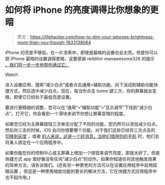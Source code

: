 # 如何将 iPhone 的亮度调得比你想象的更暗

> 原文：<https://lifehacker.com/how-to-dim-your-iphones-brightness-more-than-you-though-1833138064>

iPhone 的亮度不够低。在一片漆黑中，即使是最暗的设置也会太亮。但是你可以把 iPhone 最暗的设置调得更暗，这要感谢 redditor manawesome326 的提示 [。我们将一步一步地带你通过它。](https://www.reddit.com/r/NoStupidQuestions/comments/ayaqnc/anyone_else_wish_their_phones_can_go_darker_than/ehzg5gn/) 

Watch

进入设置应用，搜索“减少白点”或者点击通用>辅助功能，向下滚动到辅助功能快捷方式，然后选中减少白点。现在，每当你点击 home 键三次，你的屏幕就会变暗，即使它已经处于最低亮度设置。

要进行更精细的调整，您可以在“通用”>“辅助功能”>“显示调节”下找到“减少白点”。打开它，你会看到一个滑块来调节你想让屏幕变暗的程度。

如果您已经为主屏幕按钮三次单击分配了不同的功能，您仍然可以添加减少白点。然后你三击的时候，iOS 会问你想要哪个功能。对于我们这些已经将三次点击的 [切换到灰度](https://lifehacker.com/change-your-screen-to-grayscale-to-combat-phone-addicti-1795821843) ，或者 [的人来说，这是一个好消息，当他们借用你的手机](https://lifehacker.com/how-to-keep-people-from-snooping-around-on-your-phone-1825919443) 时，他们会将某人锁定在一个应用程序中。

如果你能在你的控制中心或主屏幕上增加一个按钮来调节亮度，那就太好了。但是快捷方式 app 里好像没有任何“减少白点”的动作。如果你知道任何其他触发效果的简单方法，请告诉我们。(还有另一种更老的方法可以在设置应用程序中启用超暗设置 ，但这是一种使用缩放功能的更长的解决方法，它在快捷方式应用程序中也不起作用。)